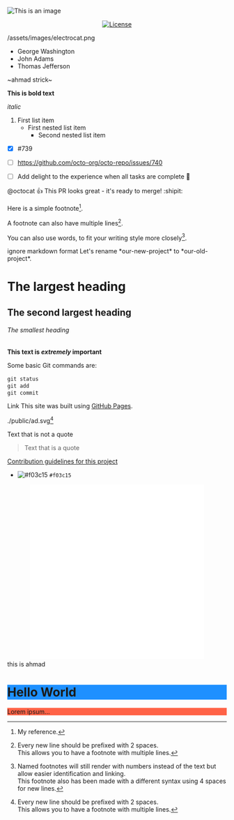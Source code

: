![This is an image](https://myoctocat.com/assets/images/base-octocat.svg)

<p align="center" dir="auto">
<a href="https://github.com/AhmadRM24/start1/blob/main/LICENSE" rel="nofollow">
   <img src="https://camo.githubusercontent.com/6cb41a4ecf844e610d9b2e0f709dcd3456a5b41aba8989129df66708a86e8329/68747470733a2f2f696d672e736869656c64732e696f2f7061636b61676973742f6c2f6c61726176656c2f6672616d65776f726b" alt="License" data-canonical-src="https://github.com/AhmadRM24/start1/blob/main/LICENSE" style="max-width: 100%;">
   </a>
</p>

/assets/images/electrocat.png

- George Washington
- John Adams
- Thomas Jefferson

~ahmad strick~ 

**This is bold text** 

*italic*

1. First list item
   - First nested list item
     - Second nested list item


- [x] #739
- [ ] https://github.com/octo-org/octo-repo/issues/740
- [ ] Add delight to the experience when all tasks are complete :tada:


@octocat :+1: This PR looks great - it's ready to merge! :shipit:




Here is a simple footnote[^1].

A footnote can also have multiple lines[^2].  

You can also use words, to fit your writing style more closely[^note].

[^1]: My reference.
[^2]: Every new line should be prefixed with 2 spaces.  
  This allows you to have a footnote with multiple lines.
[^note]:
    Named footnotes will still render with numbers instead of the text but allow easier identification and linking.  
    This footnote also has been made with a different syntax using 4 spaces for new lines.



<!-- This content will not appear in the rendered Markdown -->





ignore markdown format
Let's rename \*our-new-project\* to \*our-old-project\*.


# The largest heading
## The second largest heading
###### The smallest heading



**This text is
 _extremely_ 
 important**



Some basic Git commands are:
```
git status
git add
git commit
```


Link
This site was built using [GitHub Pages](https://pages.github.com/).

./public/ad.svg[^2]


Text that is not a quote

> Text that is a quote

[Contribution guidelines for this project](docs/CONTRIBUTING.md)


- ![#f03c15](https://placehold.it/15/f03c15/000000?text=+) `#f03c15`

<div align="center">
    <img src="./public/example.svg" width="400" height="400" alt="css-in-readme">
</div>
<div width="500" height="500" background="black" text-color="yellow" >
    this is ahmad
</div>

<h1 color="yellow" style="background-color:DodgerBlue;">Hello World</h1>
<p style="background-color:Tomato;">Lorem ipsum...</p>
